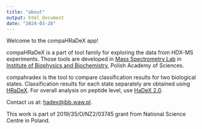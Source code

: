 ```yaml
---
title: "about"
output: html_document
date: "2024-03-28"
---
```


Welcome to the compaHRaDeX app!

compaHRaDeX is a part of tool family for exploring the data from HDX-MS experiments.
Those tools are developed in [Mass Spectrometry Lab](https://mslab-ibb.pl/) in [Institute of Biophysics and Biochemistry](https://ibb.edu.pl/), Polish Academy of Sciences.

compahradex is the tool to compare classification results for two biological states. Classification results for each state separately are obtained using [HRaDeX](https://hradex.mslab-ibb.pl/). For overall analysis on peptide level, use [HaDeX 2.0](https://hadex2.mslab-ibb.pl/). 

Contact us at: hadex@ibb.waw.pl.

This work is part of 2019/35/O/NZ2/03745 grant from National Science Centre in Poland.
